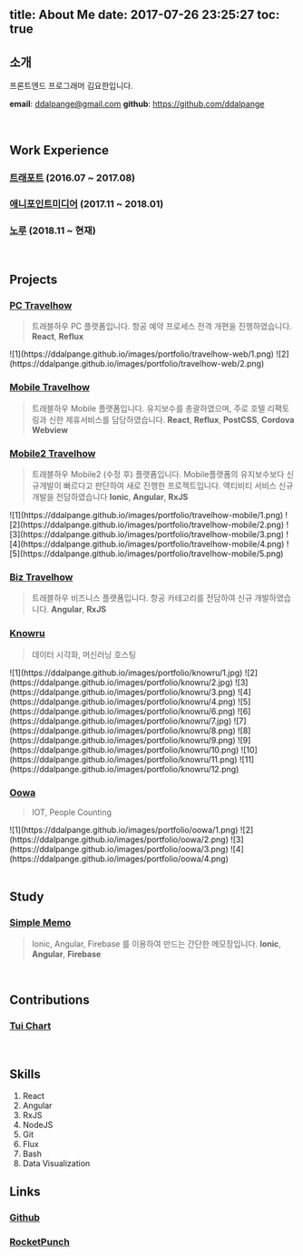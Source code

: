 title: About Me
date: 2017-07-26 23:25:27
toc: true
---

## 소개

프론트엔드 프로그래머 김요한입니다.

**email**: ddalpange@gmail.com
**github**: https://github.com/ddalpange

<br/>

## Work Experience

### [트래포트](https://m.travelhow.com) (2016.07 ~ 2017.08)

### [애니포인트미디어](http://www.anypointmedia.com) (2017.11 ~ 2018.01)

### [노루](http://knowru.com) (2018.11 ~ 현재)

<br/>


## Projects
### [PC Travelhow](https://www.travelhow.com)
> 트래블하우 PC 플랫폼입니다. 항공 예약 프로세스 전격 개편을 진행하였습니다. 
**React**, **Reflux**

<div class="justified-gallery">
![1](https://ddalpange.github.io/images/portfolio/travelhow-web/1.png)
![2](https://ddalpange.github.io/images/portfolio/travelhow-web/2.png)
</div>

### [Mobile Travelhow](https://m.travelhow.com)
> 트래블하우 Mobile 플랫폼입니다. 유지보수를 총괄하였으며, 주로 호텔 리팩토링과 신한 제휴서비스를 담당하였습니다.
**React**, **Reflux**, **PostCSS**, **Cordova Webview**

### [Mobile2 Travelhow](https://mm.travelhow.com)
> 트래블하우 Mobile2 (수정 후) 플랫폼입니다. Mobile플랫폼의 유지보수보다 신규개발이 빠르다고 판단하여 새로 진행한 프로젝트입니다. 액티비티 서비스 신규개발을 전담하였습니다
**Ionic**, **Angular**, **RxJS**

<div class="justified-gallery">
![1](https://ddalpange.github.io/images/portfolio/travelhow-mobile/1.png)
![2](https://ddalpange.github.io/images/portfolio/travelhow-mobile/2.png)
![3](https://ddalpange.github.io/images/portfolio/travelhow-mobile/3.png)
![4](https://ddalpange.github.io/images/portfolio/travelhow-mobile/4.png)
![5](https://ddalpange.github.io/images/portfolio/travelhow-mobile/5.png)
</div>


### [Biz Travelhow](https://biz.travelhow.biz)
> 트래블하우 비즈니스 플랫폼입니다. 항공 카테고리를 전담하여 신규 개발하였습니다.
**Angular**, **RxJS**

### [Knowru](https://www.knowru.com)
> 데이터 시각화, 머신러닝 호스팅

<div class="justified-gallery">
![1](https://ddalpange.github.io/images/portfolio/knowru/1.jpg)
![2](https://ddalpange.github.io/images/portfolio/knowru/2.jpg)
![3](https://ddalpange.github.io/images/portfolio/knowru/3.png)
![4](https://ddalpange.github.io/images/portfolio/knowru/4.png)
![5](https://ddalpange.github.io/images/portfolio/knowru/6.png)
![6](https://ddalpange.github.io/images/portfolio/knowru/7.jpg)
![7](https://ddalpange.github.io/images/portfolio/knowru/8.png)
![8](https://ddalpange.github.io/images/portfolio/knowru/9.png)
![9](https://ddalpange.github.io/images/portfolio/knowru/10.png)
![10](https://ddalpange.github.io/images/portfolio/knowru/11.png)
![11](https://ddalpange.github.io/images/portfolio/knowru/12.png)
</div>

### [Oowa](https://oowa.io)
> IOT, People Counting

<div class="justified-gallery">
![1](https://ddalpange.github.io/images/portfolio/oowa/1.png)
![2](https://ddalpange.github.io/images/portfolio/oowa/2.png)
![3](https://ddalpange.github.io/images/portfolio/oowa/3.png)
![4](https://ddalpange.github.io/images/portfolio/oowa/4.png)
</div>

<br/>


## Study
### [Simple Memo](https://github.com/ddalpange/simple-memo)
> Ionic, Angular, Firebase 를 이용하여 만드는 간단한 메모장입니다.
**Ionic**, **Angular**, **Firebase**

<br/>

## Contributions

### [Tui Chart](https://github.com/nhnent/tui.chart)

<br/>


## Skills

1. React
2. Angular
3. RxJS
4. NodeJS
5. Git                  
6. Flux
7. Bash
8. Data Visualization

## Links

### [Github](https://github.com/ddalpange)
### [RocketPunch](https://www.rocketpunch.com/@a4a1dafb457a438e)
